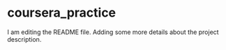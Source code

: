 # coursera_practice
I am editing the README file. Adding some more details about the project description.
